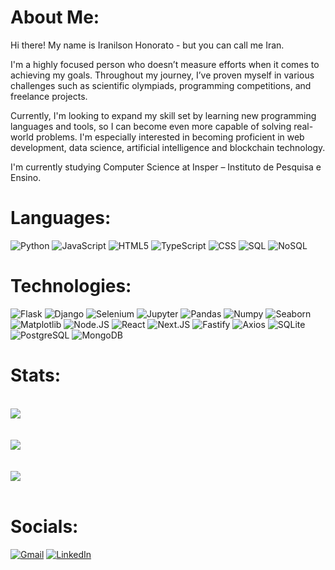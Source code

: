 # About Me:
Hi there! My name is Iranilson Honorato - but you can call me Iran.

I'm a highly focused person who doesn’t measure efforts when it comes to achieving my goals. Throughout my journey, I’ve proven myself in various challenges such as scientific olympiads, programming competitions, and freelance projects.

Currently, I'm looking to expand my skill set by learning new programming languages and tools, so I can become even more capable of solving real-world problems. I'm especially interested in becoming proficient in web development, data science, artificial intelligence and blockchain technology.

I'm currently studying Computer Science at Insper – Instituto de Pesquisa e Ensino.

# Languages: 
![Python](https://img.shields.io/badge/-Python-000?&logo=Python)
![JavaScript](https://img.shields.io/badge/-JavaScript-000?&logo=JavaScript) 
![HTML5](https://img.shields.io/badge/-HTML5-000?&logo=HTML5)
![TypeScript](https://img.shields.io/badge/-TypeScript-000?&logo=TypeScript) 
![CSS](https://img.shields.io/badge/-CSS-000?&logo=css3)
![SQL](https://img.shields.io/badge/-SQL-000?&logo=SQL)
![NoSQL](https://img.shields.io/badge/-NoSQL-000?&logo=NoSQL)

# Technologies:
![Flask](https://img.shields.io/badge/-Flask-000?&logo=Flask)
![Django](https://img.shields.io/badge/-Django-000?&logo=Django)
![Selenium](https://img.shields.io/badge/-Selenium-000?&logo=Selenium)
![Jupyter](https://img.shields.io/badge/-Jupyter-000?&logo=Jupyter)
![Pandas](https://img.shields.io/badge/-Pandas-000?&logo=Pandas)
![Numpy](https://img.shields.io/badge/-Numpy-000?&logo=Numpy)
![Seaborn](https://img.shields.io/badge/-Seaborn-000?&logo=Seaborn)
![Matplotlib](https://img.shields.io/badge/-Matplotlib-000?&logo=Matplotlib)
![Node.JS](https://img.shields.io/badge/-Node.JS-000?&logo=Node.JS)
![React](https://img.shields.io/badge/-React-000?&logo=React)
![Next.JS](https://img.shields.io/badge/-Next.JS-000?&logo=Next.JS)
![Fastify](https://img.shields.io/badge/-Fastify-000?&logo=Fastify)
![Axios](https://img.shields.io/badge/-Axios-000?&logo=Axios)
![SQLite](https://img.shields.io/badge/-SQLite-000?&logo=SQLite)
![PostgreSQL](https://img.shields.io/badge/-PostgreSQL-000?&logo=PostgreSQL)
![MongoDB](https://img.shields.io/badge/-MongoDB-000?&logo=MongoDB)


# Stats:
<div style="display: flex; flex-direction: column;">
  <br>
    <img src="https://github-readme-stats.vercel.app/api/top-langs/?username=iranhonorato&theme=tokyonight&show_icons=true"/>
  </br>
  <br>
    <img src="https://github-readme-stats.vercel.app/api?username=iranhonorato&theme=tokyonight&show_icons=true"/>
  </br>
  <br>
    <img src="https://nirzak-streak-stats.vercel.app?user=iranhonorato&theme=tokyonight&short_numbers=true&mode=weekly"/>
  </br>
</div>

# Socials:
[![Gmail](https://img.shields.io/badge/-Gmail-%23333?style=for-the-badge&logo=gmail&logoColor=white)](mailto:iranilsonhonorato88@gmail.com)
[![LinkedIn](https://img.shields.io/badge/-LinkedIn-%230077B5?style=for-the-badge&logo=linkedin&logoColor=white)](https://www.linkedin.com/in/iran-honorato/)

